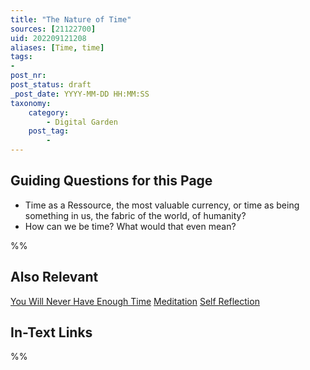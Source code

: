 ```yaml
---
title: "The Nature of Time"
sources: [21122700]
uid: 202209121208
aliases: [Time, time]
tags:
-
post_nr:
post_status: draft
_post_date: YYYY-MM-DD HH:MM:SS
taxonomy:
    category:
        - Digital Garden
    post_tag:
        -
---
```


## Guiding Questions for this Page
- Time as a Ressource, the most valuable currency, or time as being something in us, the fabric of the world, of humanity?
- How can we be time? What would that even mean?

%%
## Also Relevant
[You Will Never Have Enough Time](enough-time.md)
[Meditation](../Temp/meditation.md)
[Self Reflection](../Temp/self-reflection.md)
## In-Text Links

%%